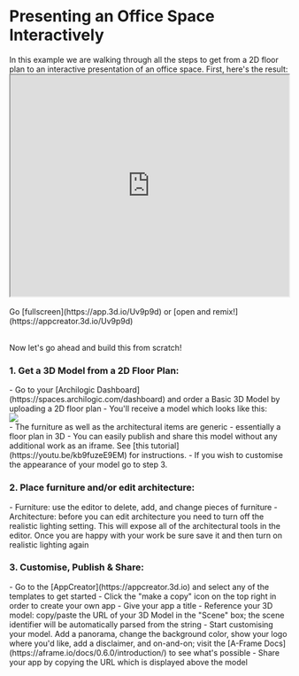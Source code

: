 # Presenting an Office Space Interactively

<!-- We are working using the app with the shortener fQcn7u -->
<p>
In this example we are walking through all the steps to get from a 2D floor plan to an interactive presentation of an office space. First, here's the result:

<!-- Reference the app as an iframe -->
<iframe style="width:100%; height:400px" src="https://app.3d.io/Uv9p9d"></iframe>
<br>
<br>
Go [fullscreen](https://app.3d.io/Uv9p9d) or [open and remix!](https://appcreator.3d.io/Uv9p9d)
<br>
<br>

<!-- Description of how to do this -->
<p>Now let's go ahead and build this from scratch!

<h3> 1. Get a 3D Model from a 2D Floor Plan:</h3>
- Go to your [Archilogic Dashboard](https://spaces.archilogic.com/dashboard) and order a Basic 3D Model by uploading a 2D floor plan
- You'll receive a model which looks like this:
<br>
<a href="https://storage.3d.io/5a4fdff6-a40b-403d-817c-802305866599/2017-09-04_13-07-11_PfSVZT/basic-commercial-model.jpg">
<img style="max-width: 300px;" src="https://storage.3d.io/5a4fdff6-a40b-403d-817c-802305866599/2017-09-04_13-07-11_PfSVZT/basic-commercial-model.jpg">
</a>
<br>
- The furniture as well as the architectural items are generic - essentially a floor plan in 3D
- You can easily publish and share this model without any additional work as an iframe. See [this tutorial](https://youtu.be/kb9fuzeE9EM) for instructions.
- If you wish to customise the appearance of your model go to step 3.

<h3>2. Place furniture and/or edit architecture:</h3>
- Furniture: use the editor to delete, add, and change pieces of furniture
- Architecture: before you can edit architecture you need to turn off the realistic lighting setting. This will expose all of the architectural tools in the editor. Once you are happy with your work be sure save it and then turn on realistic lighting again

<h3>3. Customise, Publish & Share:</h3>
- Go to the [AppCreator](https://appcreator.3d.io) and select any of the templates to get started
- Click the "make a copy" icon on the top right in order to create your own app
- Give your app a title
- Reference your 3D model: copy/paste the URL of your 3D Model in the "Scene" box; the scene identifier will be automatically parsed from the string
- Start customising your model. Add a panorama, change the background color, show your logo where you'd like, add a disclaimer, and on-and-on; visit the [A-Frame Docs](https://aframe.io/docs/0.6.0/introduction/) to see what's possible
- Share your app by copying the URL which is displayed above the model
